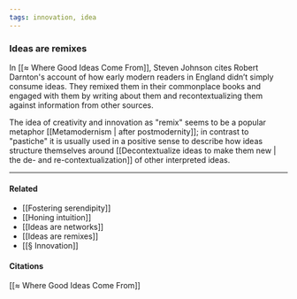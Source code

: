 ```yaml
---
tags: innovation, idea
---
```


### Ideas are remixes
In [[≈ Where Good Ideas Come From]], Steven Johnson cites Robert Darnton's account of how early modern readers in England didn’t simply consume ideas. They remixed them in their commonplace books and engaged with them by writing about them and recontextualizing them against information from other sources.

The idea of creativity and innovation as "remix" seems to be a popular metaphor [[Metamodernism | after postmodernity]]; in contrast to "pastiche" it is usually used in a positive sense to describe how ideas structure themselves around [[Decontextualize ideas to make them new | the de- and re-contextualization]] of other interpreted ideas.

---

#### Related

-   [[Fostering serendipity]]
-   [[Honing intuition]]
-   [[Ideas are networks]]
-   [[Ideas are remixes]]
-   [[§ Innovation]]

#### Citations

[[≈ Where Good Ideas Come From]]